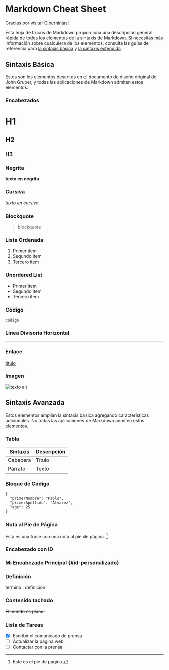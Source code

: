 # Markdown Cheat Sheet

Gracias por visitar [Ciberninjas](https://ciberninjas.com)!

Esta hoja de trucos de Markdown proporciona una descripción general rápida de todos los elementos de la sintaxis de Markdown. Si necesitas más información sobre cualquiera de los elementos, consulta las guías de referencia para [la sintaxis básica](https://ciberninjas.com/cheatsheet-hoja-trucos-markdown/#sintaxis-básica "Conoce la sintaxis básica de Markdown en Ciberninjas") y [la sintaxis extendida](https://ciberninjas.com/cheatsheet-hoja-trucos-markdown/#sintaxis-avanzada "Conoce la sintaxis avanzada de Markdown en Ciberninjas").

## Sintaxis Básica

Estos son los elementos descritos en el documento de diseño original de John Gruber, y todas las aplicaciones de Markdown admiten estos elementos.

### Encabezados

# H1
## H2
### H3

### Negrita

**texto en negrita**

### Cursiva

*texto en cursiva*

### Blockquote

> blockquote

### Lista Ordenada

1. Primer item
2. Segundo item
3. Tercero item

### Unordered List

- Primer item
- Segundo item
- Tercero item

### Código

`código`

### Línea Divisoria Horizontal

---

### Enlace

[título](https://ciberninjas.com)

### Imagen

![texto alt](ciberninjas-logo.jpg)

## Sintaxis Avanzada

Estos elementos amplían la sintaxis básica agregando características adicionales. No todas las aplicaciones de Markdown admiten estos elementos.

### Tabla

| Sintaxis | Descripción |
| ----------- | ----------- |
| Cabecera | Título |
| Párrafo | Texto |

### Bloque de Código

```
{
  "primerNombre": "Pablo",
  "primerApellido": "Álvarez",
  "age": 25
}
```

### Nota al Pie de Página

Esta es una frase con una nota al pie de página. [^1]

[^1]: Este es el pie de página.

### Encabezado con ID

### Mi Encabezado Principal {#id-personalizado}

### Definición

termino
: definición

### Contenido tachado

~~El mundo es plano.~~

### Lista de Tareas

- [x] Escribir el comunicado de prensa
- [ ] Actualizar la página web
- [ ] Contactar con la prensa